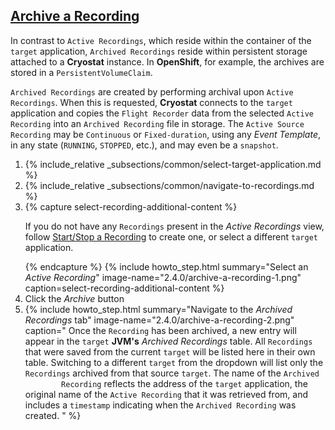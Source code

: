## [Archive a Recording](#archive-a-recording)
In contrast to `Active Recordings`, which reside within the container
of the `target` application, `Archived Recordings` reside within persistent
storage attached to a **Cryostat** instance. In **OpenShift**, for example, the
archives are stored in a `PersistentVolumeClaim`.

`Archived Recordings` are created by performing archival upon `Active Recordings`.
When this is requested, **Cryostat** connects to the `target` application and copies
the `Flight Recorder` data from the selected `Active Recording` into an `Archived
Recording` file in storage. The `Active Source Recording` may be `Continuous` or
`Fixed-duration`, using any *Event Template*, in
any state (`RUNNING`, `STOPPED`, etc.), and may even be a `snapshot`.

<ol>
  <li>
    {% include_relative _subsections/common/select-target-application.md %}
  </li>
  <li>
    {% include_relative _subsections/common/navigate-to-recordings.md %}
  </li>
  <li>
    {% capture select-recording-additional-content %}
      <p>
        If you do not have any <code>Recordings</code> present in the <i>Active Recordings</i>
        view, follow
        <a href="{{ page.url }}#startstop-a-recording">Start/Stop a Recording</a>
        to create one, or select a different <code>target</code> application.
      </p>
    {% endcapture %}
    {% include howto_step.html
      summary="Select an <i>Active Recording</i>"
      image-name="2.4.0/archive-a-recording-1.png"
      caption=select-recording-additional-content
    %}
  </li>
  <li>
    <summary>Click the <i>Archive</i> button</summary>
  </li>
  <li>
    {% include howto_step.html
      summary="Navigate to the <i>Archived Recordings</i> tab"
      image-name="2.4.0/archive-a-recording-2.png"
      caption="
        Once the <code>Recording</code> has been archived, a new entry will appear in the
        <code>target</code> <b>JVM's</b> <i>Archived Recordings</i> table. All <code>Recordings</code> that were
        saved from the current <code>target</code> will be listed here in their own table.
        Switching to a different <code>target</code> from the dropdown will list only the
        <code>Recordings</code> archived from that source <code>target</code>. The name of the <code>Archived
        Recording</code> reflects the address of the <code>target</code> application, the original
        name of the <code>Active Recording</code> that it was retrieved from, and includes a
        <code>timestamp</code> indicating when the <code>Archived Recording</code> was created.
      "
    %}
  </li>
</ol>
